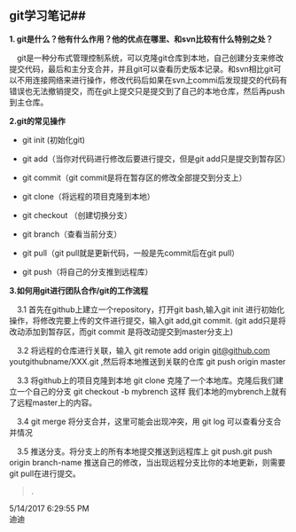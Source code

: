 ## git学习笔记##




**1. git是什么？他有什么作用？他的优点在哪里、和svn比较有什么特别之处？**

&emsp;git是一种分布式管理控制系统，可以克隆git仓库到本地，自己创建分支来修改提交代码，最后和主分支合并，并且git可以查看历史版本记录。和svn相比git可以不用连接网络来进行操作，修改代码后如果在svn上commi后发现提交的代码有错误也无法撤销提交，而在git上提交只是提交到了自己的本地仓库，然后再push到主仓库。



**2.git的常见操作**

- git init (初始化git)

- git  add（当你对代码进行修改后要进行提交，但是git add只是提交到暂存区）
-  git commit（git commit是将在暂存区的修改全部提交到分支上）

- git clone（将远程的项目克隆到本地）



- git checkout （创建切换分支）

- git branch（查看当前分支）

- git pull（git pull就是更新代码，一般是先commit后在git pull）

- git push（将自己的分支推到远程库）

**3.如何用git进行团队合作/git的工作流程**





&emsp;3.1 首先在github上建立一个repository，打开git bash,输入git init 进行初始化操作，将修改完要上传的文件进行提交，输入git add,git commit. (git add只是将改动添加到暂存区，而git commit 是将改动提交到master分支上)



&emsp;3.2 将远程的仓库进行关联，输入 git remote add origin git@github.com youtgithubname/XXX.git ,然后将本地推送到关联的仓库 git push origin master



&emsp;3.3 将github上的项目克隆到本地 git clone 克隆了一个本地库。克隆后我们建立一个自己的分支 git checkout -b mybrench 这样 我们本地的mybrench上就有了远程master上的内容。



&emsp;3.4 git merge 将分支合并，这里可能会出现冲突，用 git log 可以查看分支合并情况



&emsp;3.5 推送分支。将分支上的所有本地提交推送到远程库上 git push.git push origin branch-name 推送自己的修改，当出现远程分支比你的本地更新，则需要git pull在进行提交。
>>
>>
>.






5/14/2017 6:29:55 PM<br>迪迪












